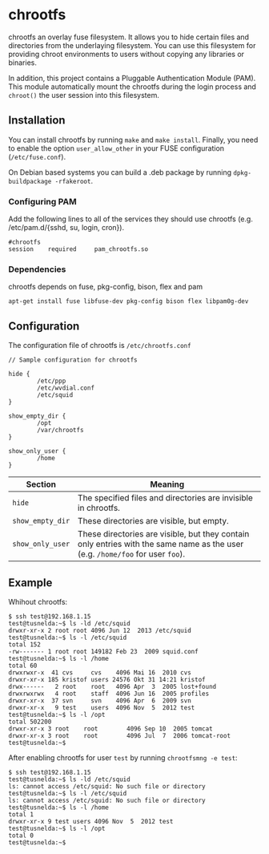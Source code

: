 chrootfs
========

chrootfs an overlay fuse filesystem. It allows you to hide certain 
files and directories from the underlaying filesystem. You can 
use this filesystem for providing chroot environments to users 
without copying any libraries or binaries. 

In addition, this project contains a Pluggable Authentication Module (PAM). This module automatically mount the chrootfs during the login process and `chroot()` the user session into this filesystem.

## Installation
You can install chrootfs by running `make` and `make install`. Finally, you need to enable the option `user_allow_other` in your FUSE configuration (`/etc/fuse.conf`). 

On Debian based systems you can build a .deb package by running `dpkg-buildpackage -rfakeroot`.

### Configuring PAM
Add the following lines to all of the services they should use chrootfs (e.g. /etc/pam.d/{sshd, su, login, cron}).

```
#chrootfs
session    required     pam_chrootfs.so
```

### Dependencies
chrootfs depends on fuse, pkg-config, bison, flex and pam

```
apt-get install fuse libfuse-dev pkg-config bison flex libpam0g-dev
```

## Configuration
The configuration file of chrootfs is `/etc/chrootfs.conf`
```
// Sample configuration for chrootfs

hide {
        /etc/ppp
        /etc/wvdial.conf
        /etc/squid
}

show_empty_dir {
        /opt
        /var/chrootfs
}

show_only_user {
        /home
}
```

| Section            | Meaning       |
| -------------------| ------------- |
| `hide`             | The specified files and directories are invisible in chrootfs.  |
| `show_empty_dir`   | These directories are visible, but empty.  |
| `show_only_user`   | These directories are visible, but they contain only entries with the same name as the user  (e.g. `/home/foo` for user `foo`).|

## Example 
Whihout chrootfs:
```
$ ssh test@192.168.1.15
test@tusnelda:~$ ls -ld /etc/squid
drwxr-xr-x 2 root root 4096 Jun 12  2013 /etc/squid
test@tusnelda:~$ ls -l /etc/squid
total 152
-rw------- 1 root root 149182 Feb 23  2009 squid.conf
test@tusnelda:~$ ls -l /home
total 60
drwxrwxr-x  41 cvs     cvs    4096 Mai 16  2010 cvs
drwxr-xr-x 185 kristof users 24576 Okt 31 14:21 kristof
drwx------   2 root    root   4096 Apr  3  2005 lost+found
drwxrwxrwx   4 root    staff  4096 Jun 16  2005 profiles
drwxr-xr-x  37 svn     svn    4096 Apr  6  2009 svn
drwxr-xr-x   9 test    users  4096 Nov  5  2012 test
test@tusnelda:~$ ls -l /opt
total 502200
drwxr-xr-x 3 root    root        4096 Sep 10  2005 tomcat
drwxr-xr-x 3 root    root        4096 Jul  7  2006 tomcat-root
test@tusnelda:~$
```

After enabling chrootfs for user `test` by running `chrootfsmng -e test`:
```
$ ssh test@192.168.1.15
test@tusnelda:~$ ls -ld /etc/squid
ls: cannot access /etc/squid: No such file or directory
test@tusnelda:~$ ls -l /etc/squid
ls: cannot access /etc/squid: No such file or directory
test@tusnelda:~$ ls -l /home
total 1
drwxr-xr-x 9 test users 4096 Nov  5  2012 test
test@tusnelda:~$ ls -l /opt
total 0 
test@tusnelda:~$
```

